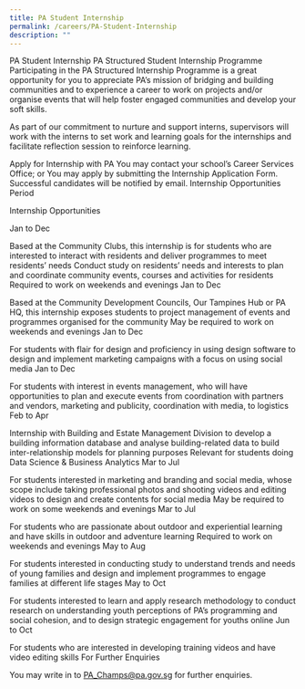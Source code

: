 ```yaml
---
title: PA Student Internship
permalink: /careers/PA-Student-Internship
description: ""
---
```

PA Student Internship
PA Structured Student Internship Programme
Participating in the PA Structured Internship Programme is a great opportunity for you to appreciate PA’s mission of bridging and building communities and to experience a career to work on projects and/or organise events that will help foster engaged communities and develop your soft skills.

 As part of our commitment to nurture and support interns, supervisors will work with the interns to set work and learning goals for the internships and facilitate reflection session to reinforce learning.

Apply for Internship with PA
You may contact your school’s Career Services Office; or
You may apply by submitting the Internship Application Form. Successful candidates will be notified by email.
Internship Opportunities
Period

Internship Opportunities

Jan to Dec

Based at the Community Clubs, this internship is for students who are interested to interact with residents and deliver programmes to meet residents’ needs
Conduct study on residents’ needs and interests to plan and coordinate community events, courses and activities for residents
Required to work on weekends and evenings
Jan to Dec

Based at the Community Development Councils, Our Tampines Hub or PA HQ, this internship exposes students to project management of events and programmes organised for the community
May be required to work on weekends and evenings
Jan to Dec

For students with flair for design and proficiency in using design software to design and implement marketing campaigns with a focus on using social media
Jan to Dec

For students with interest in events management, who will have opportunities to plan and execute events from coordination with partners and vendors, marketing and publicity, coordination with media, to logistics
Feb to Apr

Internship with Building and Estate Management Division to develop a building information database and analyse building-related data to build inter-relationship models for planning purposes
Relevant for students doing Data Science & Business Analytics
Mar to Jul

For students interested in marketing and branding and social media, whose scope include taking professional photos and shooting videos and editing videos to design and create contents for social media
May be required to work on some weekends and evenings
Mar to Jul

For students who are passionate about outdoor and experiential learning and have skills in outdoor and adventure learning
Required to work on weekends and evenings
May to Aug

For students interested in conducting study to understand trends and needs of young families and design and implement programmes to engage families at different life stages
May to Oct

For students interested to learn and apply research methodology to conduct research on understanding youth perceptions of PA’s programming and social cohesion, and to design strategic engagement for youths online
Jun to Oct

For students who are interested in developing training videos and have video editing skills
For Further Enquiries

You may write in to PA_Champs@pa.gov.sg for further enquiries.